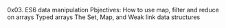 0x03. ES6 data manipulation
Pbjectives:
How to use map, filter and reduce on arrays
Typed arrays
The Set, Map, and Weak link data structures
